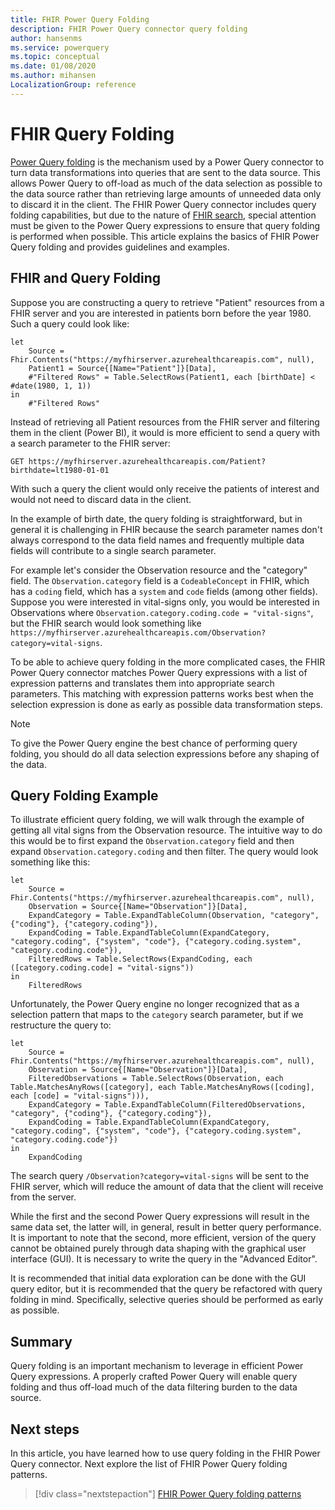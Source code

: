 ```yaml
---
title: FHIR Power Query Folding
description: FHIR Power Query connector query folding
author: hansenms
ms.service: powerquery
ms.topic: conceptual
ms.date: 01/08/2020
ms.author: mihansen
LocalizationGroup: reference
---
```


# FHIR Query Folding

[Power Query folding](https://docs.microsoft.com/power-query/power-query-folding) is the mechanism used by a Power Query connector to turn data transformations into queries that are sent to the data source. This allows Power Query to off-load as much of the data selection as possible to the data source rather than retrieving large amounts of unneeded data only to discard it in the client. The FHIR Power Query connector includes query folding capabilities, but due to the nature of [FHIR search](https://www.hl7.org/fhir/search.html), special attention must be given to the Power Query expressions to ensure that query folding is performed when possible. This article explains the basics of FHIR Power Query folding and provides guidelines and examples.

## FHIR and Query Folding

Suppose you are constructing a query to retrieve "Patient" resources from a FHIR server and you are interested in patients born before the year 1980. Such a query could look like:

```
let
    Source = Fhir.Contents("https://myfhirserver.azurehealthcareapis.com", null),
    Patient1 = Source{[Name="Patient"]}[Data],
    #"Filtered Rows" = Table.SelectRows(Patient1, each [birthDate] < #date(1980, 1, 1))
in
    #"Filtered Rows"
```

Instead of retrieving all Patient resources from the FHIR server and filtering them in the client (Power BI), it would is more efficient to send a query with a search parameter to the FHIR server:

```
GET https://myfhirserver.azurehealthcareapis.com/Patient?birthdate=lt1980-01-01
```

With such a query the client would only receive the patients of interest and would not need to discard data in the client.

In the example of birth date, the query folding is straightforward, but in general it is challenging in FHIR because the search parameter names don't always correspond to the data field names and frequently multiple data fields will contribute to a single search parameter. 

For example let's consider the Observation resource and the "category" field. The `Observation.category` field is a `CodeableConcept` in FHIR, which has a `coding` field, which has a `system` and `code` fields (among other fields). Suppose you were interested in vital-signs only, you would be interested in Observations where `Observation.category.coding.code = "vital-signs"`, but the FHIR search would look something like `https://myfhirserver.azurehealthcareapis.com/Observation?category=vital-signs`.

To be able to achieve query folding in the more complicated cases, the FHIR Power Query connector matches Power Query expressions with a list of expression patterns and translates them into appropriate search parameters. This matching with expression patterns works best when the selection expression is done as early as possible data transformation steps.

> [!Note]
> To give the Power Query engine the best chance of performing query folding, you should do all data selection expressions before any shaping of the data.

## Query Folding Example

To illustrate efficient query folding, we will walk through the example of getting all vital signs from the Observation resource. The intuitive way to do this would be to first expand the `Observation.category` field and then expand `Observation.category.coding` and then filter. The query would look something like this:

```
let
    Source = Fhir.Contents("https://myfhirserver.azurehealthcareapis.com", null),
    Observation = Source{[Name="Observation"]}[Data],
    ExpandCategory = Table.ExpandTableColumn(Observation, "category", {"coding"}, {"category.coding"}),
    ExpandCoding = Table.ExpandTableColumn(ExpandCategory, "category.coding", {"system", "code"}, {"category.coding.system", "category.coding.code"}),
    FilteredRows = Table.SelectRows(ExpandCoding, each ([category.coding.code] = "vital-signs"))
in
    FilteredRows
```

Unfortunately, the Power Query engine no longer recognized that as a selection pattern that maps to the `category` search parameter, but if we restructure the query to:

```
let
    Source = Fhir.Contents("https://myfhirserver.azurehealthcareapis.com", null),
    Observation = Source{[Name="Observation"]}[Data],
    FilteredObservations = Table.SelectRows(Observation, each Table.MatchesAnyRows([category], each Table.MatchesAnyRows([coding], each [code] = "vital-signs"))),
    ExpandCategory = Table.ExpandTableColumn(FilteredObservations, "category", {"coding"}, {"category.coding"}),
    ExpandCoding = Table.ExpandTableColumn(ExpandCategory, "category.coding", {"system", "code"}, {"category.coding.system", "category.coding.code"})
in
    ExpandCoding
```

The search query `/Observation?category=vital-signs` will be sent to the FHIR server, which will reduce the amount of data that the client will receive from the server.

While the first and the second Power Query expressions will result in the same data set, the latter will, in general, result in better query performance. It is important to note that the second, more efficient, version of the query cannot be obtained purely through data shaping with the graphical user interface (GUI). It is necessary to write the query in the "Advanced Editor".

It is recommended that initial data exploration can be done with the GUI query editor, but it is recommended that the query be refactored with query folding in mind. Specifically, selective queries should be performed as early as possible.

## Summary

Query folding is an important mechanism to leverage in efficient Power Query expressions. A properly crafted Power Query will enable query folding and thus off-load much of the data filtering burden to the data source.

## Next steps

In this article, you have learned how to use query folding in the FHIR Power Query connector. Next explore the list of FHIR Power Query folding patterns.

>[!div class="nextstepaction"]
>[FHIR Power Query folding patterns](FHIR-QueryFoldingPatterns.md)